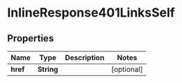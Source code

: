 
# InlineResponse401LinksSelf

## Properties
Name | Type | Description | Notes
------------ | ------------- | ------------- | -------------
**href** | **String** |  |  [optional]



